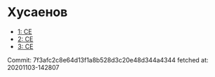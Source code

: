 # Хусаенов
- [1: CE](1.md)
- [2: CE](2.md)
- [3: CE](3.md)

Commit: 7f3afc2c8e64d13f1a8b528d3c20e48d344a4344
 fetched at: 20201103-142807
